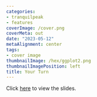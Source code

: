 ```yaml
---
categories:
- tranquilpeak
- features
coverImage: /cover.png
coverMeta: out
date: "2023-05-12"
metaAlignment: center
tags:
- cover image
thumbnailImage: /hex/ggplot2.png
thumbnailImagePosition: left
title: Your Turn 
---
```


Click [here](/slides/yourturn/10_YourTurn.html) to view the slides.